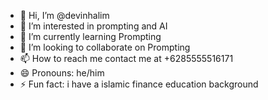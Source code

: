 - 👋 Hi, I’m @devinhalim
- 👀 I’m interested in prompting and AI
- 🌱 I’m currently learning Prompting
- 💞️ I’m looking to collaborate on Prompting
- 📫 How to reach me contact me at +6285555516171
- 😄 Pronouns: he/him
- ⚡ Fun fact: i have a islamic finance education background

<!---
devinhalim/devinhalim is a ✨ special ✨ repository because its `README.md` (this file) appears on your GitHub profile.
You can click the Preview link to take a look at your changes.
--->
